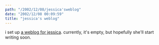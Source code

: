```yaml
---
path: "/2002/12/08/jessica'sweblog" 
date: "2002/12/08 00:09:59" 
title: "jessica's weblog" 
---
```

i set up <a href="http://weblog.randomchaos.com/jessica/">a weblog for jessica</a>. currently, it's empty, but hopefully she'll start writing soon.